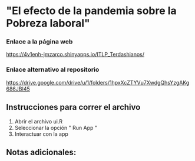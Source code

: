 # "El efecto de la pandemia sobre la Pobreza laboral"

### Enlace a la página web

https://4v1enh-jmzarco.shinyapps.io/ITLP_Terdashianos/

### Enlace alternativo al repositorio

https://drive.google.com/drive/u/1/folders/1hpxXcZTYVu7XwdgQhsYzgAKg686JBI45

## Instrucciones para correr el archivo

1. Abrir el archivo ui.R
2. Seleccionar la opción " Run App "
3. Interactuar con la app

## Notas adicionales:


